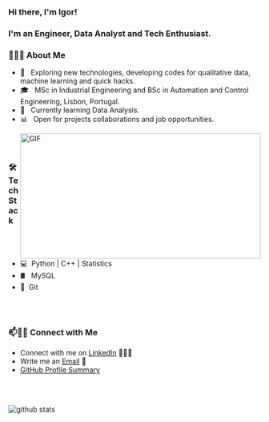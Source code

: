 ### Hi there, I'm Igor!
### I'm an Engineer, Data Analyst and Tech Enthusiast. 

<h3> 👨🏻‍💻 About Me </h3>

- 🤔 &nbsp; Exploring new technologies, developing codes for qualitative data, machine learning and quick hacks.
- 🎓 &nbsp; MSc in Industrial Engineering and BSc in Automation and Control Engineering, Lisbon, Portugal.
- 🌱 &nbsp; Currently learning Data Analysis.
- 📊 &nbsp; Open for projects collaborations and job opportunities. 

<img align="right" width="480" height="250" alt="GIF" src="https://media.giphy.com/media/836HiJc7pgzy8iNXCn/giphy.gif" />

<br />
<br />

<h3>🛠 Tech Stack</h3>

- 💻 &nbsp;Python | C++ | Statistics
- 🛢 &nbsp; MySQL
- 🔧 &nbsp;Git


<br />
<br />

### 📫🤝🏻 Connect with Me

 - Connect with me on [LinkedIn](https://www.linkedin.com/in/igorhufnagel/) 👨🏻‍💻
 - Write me an [Email](mailto:igorhufn@gmail.com) 💌
 - [GitHub Profile Summary](https://profile-summary-for-github.com/user/IgorHufn)

<br />
<br />

![github stats](https://github-readme-stats.vercel.app/api?username=IgorHufn&show_icons=true)
